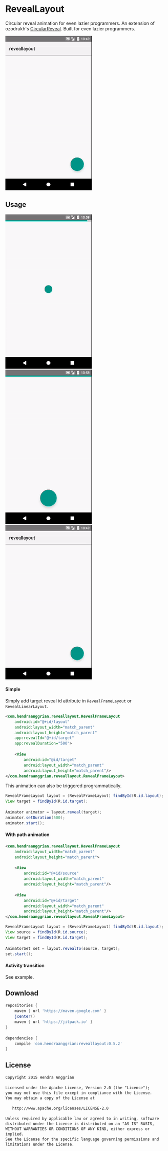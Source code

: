 RevealLayout
============
Circular reveal animation for even lazier programmers. An extension of ozodrukh's <a href="https://github.com/ozodrukh/CircularReveal">CircularReveal<a/>.
Built for even lazier programmers.

![demo3][demo3]

Usage
-----
![demo1][demo1] ![demo2][demo2] ![demo3][demo3]

#### Simple
Simply add target reveal id attribute in `RevealFrameLayout` or `RevealLinearLayout`.
```xml
<com.hendraanggrian.reveallayout.RevealFrameLayout
    android:id="@+id/layout"
    android:layout_width="match_parent"
    android:layout_height="match_parent"
    app:revealId="@+id/target"
    app:revealDuration="500">

    <View
        android:id="@id/target"
        android:layout_width="match_parent"
        android:layout_height="match_parent"/>
</com.hendraanggrian.reveallayout.RevealFrameLayout>
```

This animation can also be triggered programmatically.
```java
RevealFrameLayout layout = (RevealFrameLayout) findById(R.id.layout);
View target = findById(R.id.target);

Animator animator = layout.reveal(target);
animator.setDuration(500);
animator.start();
```

#### With path animation
```xml
<com.hendraanggrian.reveallayout.RevealFrameLayout
    android:layout_width="match_parent"
    android:layout_height="match_parent">

    <View
        android:id="@+id/source"
        android:layout_width="match_parent"
        android:layout_height="match_parent"/>

    <View
        android:id="@+id/target"
        android:layout_width="match_parent"
        android:layout_height="match_parent"/>
</com.hendraanggrian.reveallayout.RevealFrameLayout>
```

```java
RevealFrameLayout layout = (RevealFrameLayout) findById(R.id.layout);
View source = findById(R.id.source);
View target = findById(R.id.target);

AnimatorSet set = layout.revealTo(source, target);
set.start();
```

#### Activity transition
See example.

Download
--------
```gradle
repositories {
    maven { url 'https://maven.google.com' }
    jcenter()
    maven { url 'https://jitpack.io' }
}

dependencies {
    compile 'com.hendraanggrian:reveallayout:0.5.2'
}
```

License
-------
    Copyright 2015 Hendra Anggrian

    Licensed under the Apache License, Version 2.0 (the "License");
    you may not use this file except in compliance with the License.
    You may obtain a copy of the License at

       http://www.apache.org/licenses/LICENSE-2.0

    Unless required by applicable law or agreed to in writing, software
    distributed under the License is distributed on an "AS IS" BASIS,
    WITHOUT WARRANTIES OR CONDITIONS OF ANY KIND, either express or implied.
    See the License for the specific language governing permissions and
    limitations under the License.

[demo1]: /art/demo1.gif
[demo2]: /art/demo2.gif
[demo3]: /art/demo3.gif